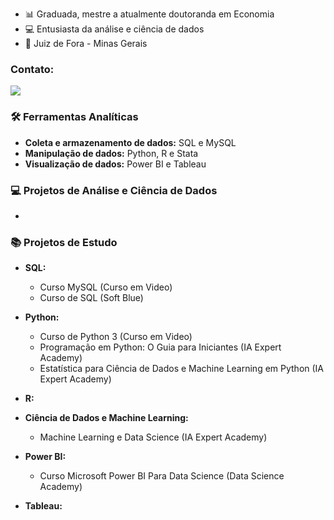 
- 📊 Graduada, mestre a atualmente doutoranda em Economia
- 💻 Entusiasta da análise e ciência de dados
- 📍 Juiz de Fora - Minas Gerais

### Contato:
[<img src="https://img.shields.io/badge/linkedin-%230077B5.svg?&style=for-the-badge&logo=linkedin&logoColor=white" />](https://www.linkedin.com/in/libania-araujo-silva/)

### 🛠️ Ferramentas Analíticas

- <b> Coleta e armazenamento de dados:</b> SQL e MySQL
- <b> Manipulação de dados:</b> Python, R e Stata
- <b> Visualização de dados:</b> Power BI e Tableau

### 💻 Projetos de Análise e Ciência de Dados

- 

### 📚 Projetos de Estudo

- <b>SQL:</b>
  - Curso MySQL (Curso em Video)
  - Curso de SQL (Soft Blue)
 
- <b>Python:</b>
  - Curso de Python 3 (Curso em Video)
  - Programação em Python: O Guia para Iniciantes (IA Expert Academy)
  - Estatística para Ciência de Dados e Machine Learning em Python (IA Expert Academy)

- <b>R:</b>

- <b>Ciência de Dados e Machine Learning:</b>
  - Machine Learning e Data Science (IA Expert Academy)

- <b>Power BI:</b>
  - Curso Microsoft Power BI Para Data Science (Data Science Academy)

- <b>Tableau:</b>


















